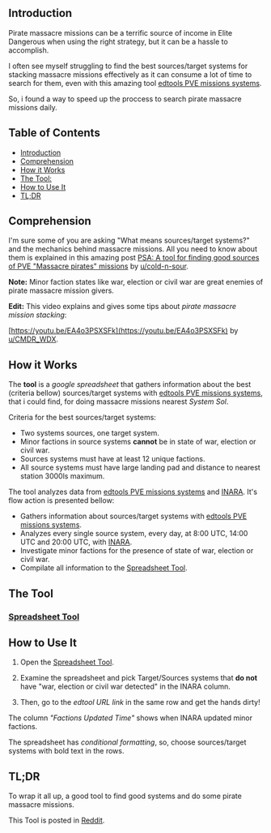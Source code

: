 ## Introduction

Pirate massacre missions can be a terrific source of income in Elite Dangerous when using the right strategy, but it can be a hassle to accomplish. 

I often see myself struggling to find the best sources/target systems for stacking massacre missions effectively as it can consume a lot of time to search for them, even with this amazing tool [edtools PVE missions systems](https://edtools.cc/pve).

So, i found a way to speed up the proccess to search pirate massacre missions daily.

## Table of Contents

- [Introduction](#introduction)
- [Comprehension](#comprehension)
- [How it Works](#how-it-works)
- [The Tool:](#the-tool)
- [How to Use It](#how-to-use-it)
- [TL;DR](#tldr)

## Comprehension 

I'm sure some of you are asking "What means sources/target systems?" and the mechanics behind massacre missions. All you need to know about them is explained in this amazing post [PSA: A tool for finding good sources of PVE "Massacre pirates" missions](https://www.reddit.com/r/EliteDangerous/comments/hpzmox/psa_a_tool_for_finding_good_sources_of_pve/) by [u/cold-n-sour](https://www.reddit.com/user/cold-n-sour/).

**Note:** Minor faction states like war, election or civil war are great enemies of pirate massacre mission givers. 

**Edit:** This video explains and gives some tips about *pirate massacre mission stacking*:

[https://youtu.be/EA4o3PSXSFk](https://youtu.be/EA4o3PSXSFk) by [u/CMDR_WDX](https://www.reddit.com/user/CMDR_WDX/).

## How it Works

The **tool** is a *google spreadsheet* that gathers information about the best (criteria bellow) sources/target systems with [edtools PVE missions systems](https://edtools.cc/pve), that i could find, for doing massacre missions nearest *System Sol*. 

Criteria for the best sources/target systems:

* Two systems sources, one target system.
* Minor factions in source systems **cannot** be in state of war, election or civil war.
* Sources systems must have at least 12 unique factions.
* All source systems must have large landing pad and distance to nearest station 3000ls maximum.

The tool analyzes data from [edtools PVE missions systems](https://edtools.cc/pve) and [INARA](https://inara.cz/elite/starsystems/). It's flow action is presented bellow:

* Gathers information about sources/target systems with [edtools PVE missions systems](https://edtools.cc/pve).
* Analyzes every single source system, every day, at 8:00 UTC, 14:00 UTC and 20:00 UTC, with [INARA](https://inara.cz/elite/starsystems/).
* Investigate minor factions for the presence of state of war, election or civil war.
* Compilate all information to the [Spreadsheet Tool](https://docs.google.com/spreadsheets/d/1PCTz1hLz3UxeiQT1MsrIKjZeRZTbJL_xn2ij0vpMu6A/edit?usp=sharing).

## The Tool

### [Spreadsheet Tool](https://docs.google.com/spreadsheets/d/1PCTz1hLz3UxeiQT1MsrIKjZeRZTbJL_xn2ij0vpMu6A/edit?usp=sharing)

## How to Use It

1. Open the [Spreadsheet Tool](https://docs.google.com/spreadsheets/d/1PCTz1hLz3UxeiQT1MsrIKjZeRZTbJL_xn2ij0vpMu6A/edit?usp=sharing).

2. Examine the spreadsheet and pick Target/Sources systems that **do not** have "war, election or civil war detected" in the INARA column.

3. Then, go to the *edtool URL link* in the same row and get the hands dirty! 

The column *"Factions Updated Time"* shows when INARA updated minor factions.

The spreadsheet has *conditional formatting*, so, choose sources/target systems with bold text in the rows. 

## TL;DR

To wrap it all up, a good tool to find good systems and do some pirate massacre missions.

This Tool is posted in [Reddit](https://www.reddit.com/r/EliteDangerous/comments/z6yuj0/elite_dangerous_tool_for_for_massacre_missions/).
